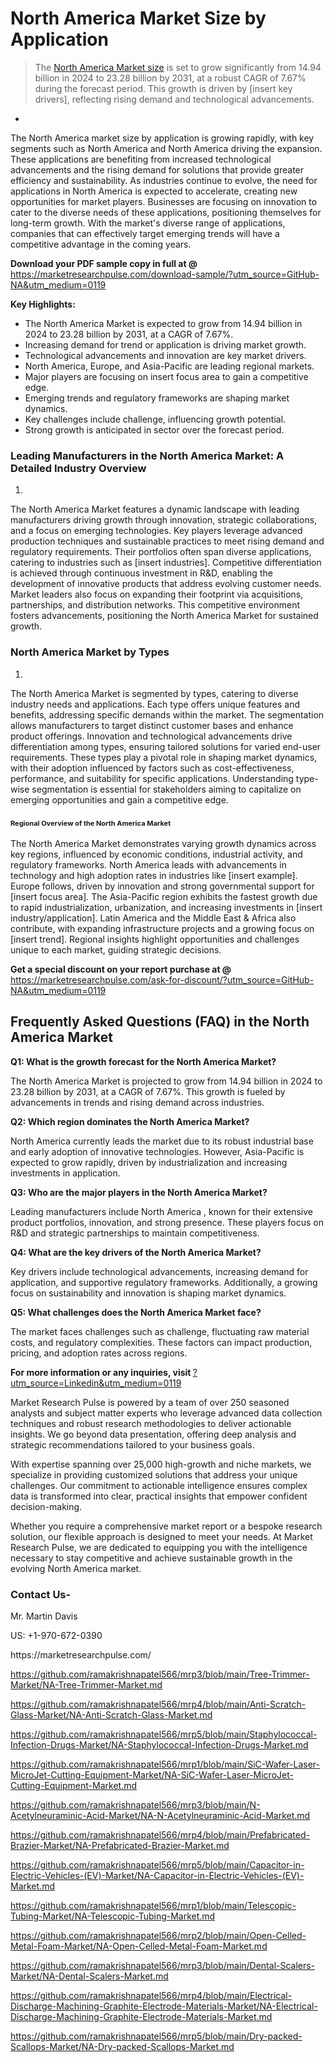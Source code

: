 <h1>North America  Market&nbsp;Size by Application</h1><blockquote><p>The <a href="https://marketresearchpulse.com/download-sample/?utm_source=GitHub-NA&amp;utm_medium=0119">North America  Market size</a> is set to grow significantly from 14.94 billion in 2024 to 23.28 billion by 2031, at a robust CAGR of 7.67% during the forecast period. This growth is driven by [insert key drivers], reflecting rising demand and technological advancements.</p></blockquote><ul><li></li></ul><p>The North America  market size by application is growing rapidly, with key segments such as North America  and North America  driving the expansion. These applications are benefiting from increased technological advancements and the rising demand for solutions that provide greater efficiency and sustainability. As industries continue to evolve, the need for applications in North America  is expected to accelerate, creating new opportunities for market players. Businesses are focusing on innovation to cater to the diverse needs of these applications, positioning themselves for long-term growth. With the market's diverse range of applications, companies that can effectively target emerging trends will have a competitive advantage in the coming years.</p><p><strong>Download your PDF sample copy in full at @ </strong><a href="https://marketresearchpulse.com/download-sample/?utm_source=GitHub-NA&amp;utm_medium=0119">https://marketresearchpulse.com/download-sample/?utm_source=GitHub-NA&amp;utm_medium=0119</a></p><p><strong>Key Highlights: </strong></p><ul><li>The North America  Market is expected to grow from 14.94 billion in 2024 to 23.28 billion by 2031, at a CAGR of 7.67%.</li><li>Increasing demand for trend or application is driving market growth.</li><li>Technological advancements and innovation are key market drivers.</li><li>North America, Europe, and Asia-Pacific are leading regional markets.</li><li>Major players are focusing on insert focus area to gain a competitive edge.</li><li>Emerging trends and regulatory frameworks are shaping market dynamics.</li><li>Key challenges include challenge, influencing growth potential.</li><li>Strong growth is anticipated in sector over the forecast period.</li></ul><h3>Leading Manufacturers in the North America  Market: A Detailed Industry Overview</h3><ol><li></li></ol><div class="flex max-w-full flex-col flex-grow"><div class="min-h-8 text-message flex w-full flex-col items-end gap-2 whitespace-normal break-words [.text-message+&amp;]:mt-5" dir="auto" data-message-author-role="assistant" data-message-id="fd8432e4-4910-450d-b182-61b7bfb0a01f" data-message-model-slug="gpt-4o"><div class="flex w-full flex-col gap-1 empty:hidden first:pt-[3px]"><div class="markdown prose w-full break-words dark:prose-invert light"><p>The North America  Market features a dynamic landscape with leading manufacturers driving growth through innovation, strategic collaborations, and a focus on emerging technologies. Key players leverage advanced production techniques and sustainable practices to meet rising demand and regulatory requirements. Their portfolios often span diverse applications, catering to industries such as [insert industries]. Competitive differentiation is achieved through continuous investment in R&amp;D, enabling the development of innovative products that address evolving customer needs. Market leaders also focus on expanding their footprint via acquisitions, partnerships, and distribution networks. This competitive environment fosters advancements, positioning the North America  Market for sustained growth.</p></div></div></div></div><h3>North America  Market by Types</h3><ol><li></li></ol><div class="flex max-w-full flex-col flex-grow"><div class="min-h-8 text-message flex w-full flex-col items-end gap-2 whitespace-normal break-words [.text-message+&amp;]:mt-5" dir="auto" data-message-author-role="assistant" data-message-id="084470be-0bb7-4664-bddf-5156b4f41249" data-message-model-slug="gpt-4o-mini"><div class="flex w-full flex-col gap-1 empty:hidden first:pt-[3px]"><div class="markdown prose w-full break-words dark:prose-invert light"><p>The North America  Market is segmented by types, catering to diverse industry needs and applications. Each type offers unique features and benefits, addressing specific demands within the market. The segmentation allows manufacturers to target distinct customer bases and enhance product offerings. Innovation and technological advancements drive differentiation among types, ensuring tailored solutions for varied end-user requirements. These types play a pivotal role in shaping market dynamics, with their adoption influenced by factors such as cost-effectiveness, performance, and suitability for specific applications. Understanding type-wise segmentation is essential for stakeholders aiming to capitalize on emerging opportunities and gain a competitive edge.</p></div></div></div></div><h3><span style="font-size: 11px;">Regional Overview of the North America  Market</span></h3><div class="flex max-w-full flex-col flex-grow"><div class="min-h-8 text-message flex w-full flex-col items-end gap-2 whitespace-normal break-words [.text-message+&amp;]:mt-5" dir="auto" data-message-author-role="assistant" data-message-id="e9038762-ce64-4e30-91c9-9bd413514231" data-message-model-slug="gpt-4o-mini"><div class="flex w-full flex-col gap-1 empty:hidden first:pt-[3px]"><div class="markdown prose w-full break-words dark:prose-invert light"><p>The North America  Market demonstrates varying growth dynamics across key regions, influenced by economic conditions, industrial activity, and regulatory frameworks. North America leads with advancements in technology and high adoption rates in industries like [insert example]. Europe follows, driven by innovation and strong governmental support for [insert focus area]. The Asia-Pacific region exhibits the fastest growth due to rapid industrialization, urbanization, and increasing investments in [insert industry/application]. Latin America and the Middle East &amp; Africa also contribute, with expanding infrastructure projects and a growing focus on [insert trend]. Regional insights highlight opportunities and challenges unique to each market, guiding strategic decisions.</p></div></div></div></div><p><strong>Get a special discount on your report purchase at @ </strong><a href="https://marketresearchpulse.com/ask-for-discount/?utm_source=GitHub-NA&amp;utm_medium=0119">https://marketresearchpulse.com/ask-for-discount/?utm_source=GitHub-NA&amp;utm_medium=0119</a></p><h2>Frequently Asked Questions (FAQ) in the North America  Market</h2><p><strong>Q1: What is the growth forecast for the North America  Market?</strong></p><p>The North America  Market is projected to grow from 14.94 billion in 2024 to 23.28 billion by 2031, at a CAGR of 7.67%. This growth is fueled by advancements in trends and rising demand across industries.</p><p><strong>Q2: Which region dominates the North America  Market?</strong></p><p>North America currently leads the market due to its robust industrial base and early adoption of innovative technologies. However, Asia-Pacific is expected to grow rapidly, driven by industrialization and increasing investments in application.</p><p><strong>Q3: Who are the major players in the North America  Market?</strong></p><p>Leading manufacturers include North America , known for their extensive product portfolios, innovation, and strong presence. These players focus on R&amp;D and strategic partnerships to maintain competitiveness.</p><p><strong>Q4: What are the key drivers of the North America  Market?</strong></p><p>Key drivers include technological advancements, increasing demand for application, and supportive regulatory frameworks. Additionally, a growing focus on sustainability and innovation is shaping market dynamics.</p><p><strong>Q5: What challenges does the North America  Market face?</strong></p><p>The market faces challenges such as challenge, fluctuating raw material costs, and regulatory complexities. These factors can impact production, pricing, and adoption rates across regions.</p><p><strong>For more information or any inquiries, visit&nbsp;</strong><a href="?utm_source=Linkedin&utm_medium=0119">?utm_source=Linkedin&utm_medium=0119</a></p><p>Market Research Pulse is powered by a team of over 250 seasoned analysts and subject matter experts who leverage advanced data collection techniques and robust research methodologies to deliver actionable insights. We go beyond data presentation, offering deep analysis and strategic recommendations tailored to your business goals.</p><p>With expertise spanning over 25,000 high-growth and niche markets, we specialize in providing customized solutions that address your unique challenges. Our commitment to actionable intelligence ensures complex data is transformed into clear, practical insights that empower confident decision-making.</p><p>Whether you require a comprehensive market report or a bespoke research solution, our flexible approach is designed to meet your needs. At Market Research Pulse, we are dedicated to equipping you with the intelligence necessary to stay competitive and achieve sustainable growth in the evolving North America  market.</p><h3><strong>Contact Us-</strong></h3><p>Mr. Martin Davis</p><p>US: +1-970-672-0390</p><p>https://marketresearchpulse.com/</p><p><a href="https://github.com/ramakrishnapatel566/mrp3/blob/main/Tree-Trimmer-Market/NA-Tree-Trimmer-Market.md">https://github.com/ramakrishnapatel566/mrp3/blob/main/Tree-Trimmer-Market/NA-Tree-Trimmer-Market.md</a></p><p><a href="https://github.com/ramakrishnapatel566/mrp4/blob/main/Anti-Scratch-Glass-Market/NA-Anti-Scratch-Glass-Market.md">https://github.com/ramakrishnapatel566/mrp4/blob/main/Anti-Scratch-Glass-Market/NA-Anti-Scratch-Glass-Market.md</a></p><p><a href="https://github.com/ramakrishnapatel566/mrp5/blob/main/Staphylococcal-Infection-Drugs-Market/NA-Staphylococcal-Infection-Drugs-Market.md">https://github.com/ramakrishnapatel566/mrp5/blob/main/Staphylococcal-Infection-Drugs-Market/NA-Staphylococcal-Infection-Drugs-Market.md</a></p><p><a href="https://github.com/ramakrishnapatel566/mrp1/blob/main/SiC-Wafer-Laser-MicroJet-Cutting-Equipment-Market/NA-SiC-Wafer-Laser-MicroJet-Cutting-Equipment-Market.md">https://github.com/ramakrishnapatel566/mrp1/blob/main/SiC-Wafer-Laser-MicroJet-Cutting-Equipment-Market/NA-SiC-Wafer-Laser-MicroJet-Cutting-Equipment-Market.md</a></p><p><a href="https://github.com/ramakrishnapatel566/mrp3/blob/main/N-Acetylneuraminic-Acid-Market/NA-N-Acetylneuraminic-Acid-Market.md">https://github.com/ramakrishnapatel566/mrp3/blob/main/N-Acetylneuraminic-Acid-Market/NA-N-Acetylneuraminic-Acid-Market.md</a></p><p><a href="https://github.com/ramakrishnapatel566/mrp4/blob/main/Prefabricated-Brazier-Market/NA-Prefabricated-Brazier-Market.md">https://github.com/ramakrishnapatel566/mrp4/blob/main/Prefabricated-Brazier-Market/NA-Prefabricated-Brazier-Market.md</a></p><p><a href="https://github.com/ramakrishnapatel566/mrp5/blob/main/Capacitor-in-Electric-Vehicles-(EV)-Market/NA-Capacitor-in-Electric-Vehicles-(EV)-Market.md">https://github.com/ramakrishnapatel566/mrp5/blob/main/Capacitor-in-Electric-Vehicles-(EV)-Market/NA-Capacitor-in-Electric-Vehicles-(EV)-Market.md</a></p><p><a href="https://github.com/ramakrishnapatel566/mrp1/blob/main/Telescopic-Tubing-Market/NA-Telescopic-Tubing-Market.md">https://github.com/ramakrishnapatel566/mrp1/blob/main/Telescopic-Tubing-Market/NA-Telescopic-Tubing-Market.md</a></p><p><a href="https://github.com/ramakrishnapatel566/mrp2/blob/main/Open-Celled-Metal-Foam-Market/NA-Open-Celled-Metal-Foam-Market.md">https://github.com/ramakrishnapatel566/mrp2/blob/main/Open-Celled-Metal-Foam-Market/NA-Open-Celled-Metal-Foam-Market.md</a></p><p><a href="https://github.com/ramakrishnapatel566/mrp3/blob/main/Dental-Scalers-Market/NA-Dental-Scalers-Market.md">https://github.com/ramakrishnapatel566/mrp3/blob/main/Dental-Scalers-Market/NA-Dental-Scalers-Market.md</a></p><p><a href="https://github.com/ramakrishnapatel566/mrp4/blob/main/Electrical-Discharge-Machining-Graphite-Electrode-Materials-Market/NA-Electrical-Discharge-Machining-Graphite-Electrode-Materials-Market.md">https://github.com/ramakrishnapatel566/mrp4/blob/main/Electrical-Discharge-Machining-Graphite-Electrode-Materials-Market/NA-Electrical-Discharge-Machining-Graphite-Electrode-Materials-Market.md</a></p><p><a href="https://github.com/ramakrishnapatel566/mrp5/blob/main/Dry-packed-Scallops-Market/NA-Dry-packed-Scallops-Market.md">https://github.com/ramakrishnapatel566/mrp5/blob/main/Dry-packed-Scallops-Market/NA-Dry-packed-Scallops-Market.md</a></p>
